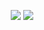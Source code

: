 <p align = "center">
  <img src="https://github-readme-stats.vercel.app/api?username=securenai&count_private=true&show_icons=true&theme=tokyonight">
  <img src="https://github-readme-stats.vercel.app/api/top-langs/?username=securenai&layout=compact&theme=tokyonight)](https://github.com/anuraghazra/github-readme-stats">
</p>

<!--
**securenai/securenai** is a ✨ _special_ ✨ repository because its `README.md` (this file) appears on your GitHub profile.

Here are some ideas to get you started:

- 🔭 I’m currently working on ...
- 🌱 I’m currently learning ...
- 👯 I’m looking to collaborate on ...
- 🤔 I’m looking for help with ...
- 💬 Ask me about ...
- 📫 How to reach me: ...
- 😄 Pronouns: ...
- ⚡ Fun fact: ...
-->
